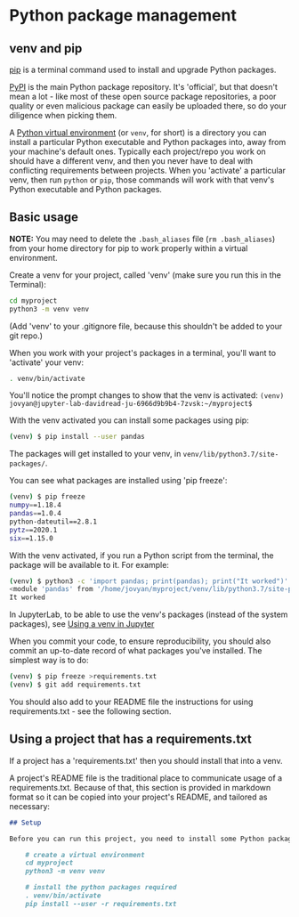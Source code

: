 # Python package management

## venv and pip

[pip](https://pip.pypa.io/en/stable/) is a terminal command used to install and upgrade Python packages.

[PyPI](https://pypi.org) is the main Python package repository. It's 'official', but that doesn't mean a lot - like most of these open source package repositories, a poor quality or even malicious package can easily be uploaded there, so do your diligence when picking them.

A [Python virtual environment](https://docs.python.org/3/tutorial/venv.html) (or `venv`, for short) is a directory you can install a particular Python executable and Python packages into, away from your machine's default ones. Typically each project/repo you work on should have a different venv, and then you never have to deal with conflicting requirements between projects. When you 'activate' a particular venv, then run `python` or `pip`, those commands will work with that venv's Python executable and Python packages.

## Basic usage

**NOTE:** You may need to delete the `.bash_aliases` file (`rm .bash_aliases`) from your home directory for pip to work properly within a virtual environment.

Create a venv for your project, called 'venv' (make sure you run this in the Terminal):

```bash
cd myproject
python3 -m venv venv
```

(Add 'venv' to your .gitignore file, because this shouldn't be added to your git repo.)

When you work with your project's packages in a terminal, you'll want to 'activate' your venv:

```bash
. venv/bin/activate
```

You'll notice the prompt changes to show that the venv is activated: `(venv) jovyan@jupyter-lab-davidread-ju-6966d9b9b4-7zvsk:~/myproject$`

With the venv activated you can install some packages using pip:

```bash
(venv) $ pip install --user pandas
```

The packages will get installed to your venv, in `venv/lib/python3.7/site-packages/`.

You can see what packages are installed using 'pip freeze':

```bash
(venv) $ pip freeze
numpy==1.18.4
pandas==1.0.4
python-dateutil==2.8.1
pytz==2020.1
six==1.15.0
```

With the venv activated, if you run a Python script from the terminal, the package will be available to it. For example:

```bash
(venv) $ python3 -c 'import pandas; print(pandas); print("It worked")'
<module 'pandas' from '/home/jovyan/myproject/venv/lib/python3.7/site-packages/pandas/__init__.py'>
It worked
```

In JupyterLab, to be able to use the venv's packages (instead of the system packages), see [Using a venv in Jupyter](index.html#using-a-virtual-environment-in-jupyter)

When you commit your code, to ensure reproducibility, you should also commit an up-to-date record of what packages you've installed. The simplest way is to do:

```bash
(venv) $ pip freeze >requirements.txt
(venv) $ git add requirements.txt
```

You should also add to your README file the instructions for using requirements.txt - see the following section.

## Using a project that has a requirements.txt

If a project has a 'requirements.txt' then you should install that into a venv.

A project's README file is the traditional place to communicate usage of a requirements.txt. Because of that, this section is provided in markdown format so it can be copied into your project's README, and tailored as necessary:

```markdown
## Setup

Before you can run this project, you need to install some Python packages using the terminal:

    # create a virtual environment
    cd myproject
    python3 -m venv venv

    # install the python packages required
    . venv/bin/activate
    pip install --user -r requirements.txt